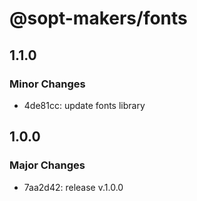 # @sopt-makers/fonts

## 1.1.0

### Minor Changes

- 4de81cc: update fonts library

## 1.0.0

### Major Changes

- 7aa2d42: release v.1.0.0
